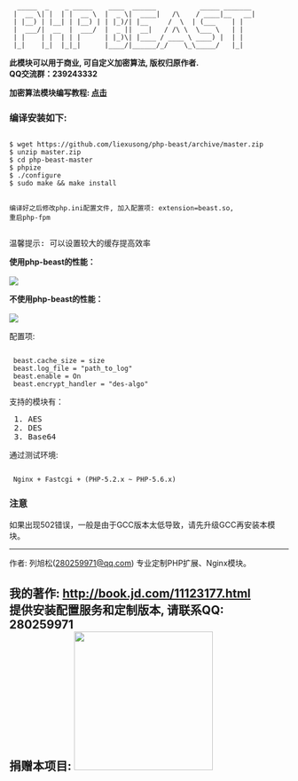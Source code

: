 <pre><code>
  _____  _    _ _____    ____  ______           _____ _______
 |  __ \| |  | |  __ \  |  _ \|  ____|   /\    / ____|__   __|
 | |__) | |__| | |__) | | |_)/| |__     /  \  | (___    | |
 |  ___/|  __  |  ___/  |  _ ||  __|   / /\ \  \___ \   | |
 | |    | |  | | |      | |_)\| |____ / ____ \ ____) |  | |
 |_|    |_|  |_|_|      |____/|______/_/    \_\_____/   |_|
</code></pre>

<p>
<b>此模块可以用于商业, 可自定义加密算法, 版权归原作者.</b><br/>
<b>QQ交流群：239243332</b>
</p>

<b>加密算法模块编写教程: <a href="https://github.com/liexusong/php-beast/wiki/%E5%8A%A0%E5%AF%86%E6%A8%A1%E5%9D%97%E7%BC%96%E5%86%99%E6%95%99%E7%A8%8B">点击</a></b>

<h3>编译安装如下:</h3>
<pre><code>
$ wget https://github.com/liexusong/php-beast/archive/master.zip
$ unzip master.zip
$ cd php-beast-master
$ phpize
$ ./configure
$ sudo make && make install

编译好之后修改php.ini配置文件, 加入配置项: extension=beast.so, 重启php-fpm
</code></pre>

<pre>温馨提示: 可以设置较大的缓存提高效率</pre>

<p><b>使用php-beast的性能：</b><br/><br/>
<img src="http://git.oschina.net/liexusong/php-beast/raw/master/images/beast1.png?dir=0&filepath=images/beast1.png&oid=645b87003dada2eac4f1a9fcfd353aa0423f5711&sha=7ec2a0ddc7780b2bab538d9f49d8b262f1bc37b7" /></p>

<p><b>不使用php-beast的性能：</b><br/><br/>
<img src="http://git.oschina.net/liexusong/php-beast/raw/master/images/beast2.png?dir=0&filepath=images/beast2.png&oid=3f07cff6dca34b22d8933ab0ea1740a0e4f37e34&sha=7ec2a0ddc7780b2bab538d9f49d8b262f1bc37b7" /></p>

配置项:
<pre><code>
 beast.cache_size = size
 beast.log_file = "path_to_log"
 beast.enable = On
 beast.encrypt_handler = "des-algo"
</code></pre>

支持的模块有：
<pre>
 1. AES
 2. DES
 3. Base64
</pre>

通过测试环境:
<pre><code>
 Nginx + Fastcgi + (PHP-5.2.x ~ PHP-5.6.x)
</code></pre>

<h3>注意</h3>
如果出现502错误，一般是由于GCC版本太低导致，请先升级GCC再安装本模块。

------------------------------
作者: 列旭松(280259971@qq.com) 专业定制PHP扩展、Nginx模块。

我的著作: http://book.jd.com/11123177.html<br/>
<b>提供安装配置服务和定制版本, 请联系QQ: 280259971</b><br/>
捐赠本项目: <img width="250" src="https://tfsimg.alipay.com/images/mobilecodec/T16NxhXe8lXXXXXXXX" />
------------------------------

